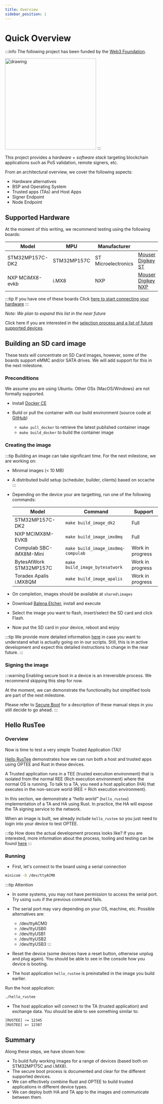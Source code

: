 ```yaml
---
title: Overview
sidebar_position: 1
---
```


# Quick Overview

:::info The following project has been funded by the [Web3 Foundation](https://web3.foundation/).

<img src="/img/web3grant.png" alt="drawing" width="300"/>
:::

This project provides a _hardware + software stack_ targeting blockchain applications such as PoS validation, remote signers, etc.

From an architectural overview, we cover the following aspects:

- Hardware alternatives
- BSP and Operating System
- Trusted apps (TAs) and Host Apps
- Signer Endpoint
- Node Endpoint

## Supported Hardware

At the moment of this writing, we recommend testing using the following boards:

| Model           | MPU         | Manufacturer        |                                   |
| --------------- | ----------- | ------------------- | --------------------------------- |
| STM32MP157C-DK2 | STM32MP157C | ST Microelectronics | [Mouser][1] [Digikey][2] [ST][3]  |
| NXP MCiMX8-evkb | i.MX8       | NXP                 | [Mouser][4] [Digikey][5] [NXP][6] |

[1]: https://www.mouser.ch/ProductDetail/STMicroelectronics/STM32MP157C-DK2?qs=9r4v7xj2LnnSrQDGcA2diw==
[2]: https://www.digikey.ch/products/en?keywords=MCIMX8M-EVKB
[3]: https://www.st.com/en/evaluation-tools/stm32mp157c-dk2.html#sample-and-buy
[4]: https://www.nxp.com/part/MCIMX8M-EVKB#/
[5]: https://www.mouser.ch/ProductDetail/NXP-Semiconductors/MCIMX8M-EVKB?qs=%2Fha2pyFaduhMHVqoUq4oRfF9hEn3wIuiNQ14GBmEQkNua8L5aW7Edg%3D%3D
[6]: https://www.digikey.ch/products/en?keywords=STM32MP157C-DK2

:::tip If you have one of these boards
Click [here to start connecting your hardware](HardwareSetup.md)
:::

_Note: We plan to expand this list in the near future_

Click here if you are interested in the [selection process and a list of future supported devices](HardwareSelection.md).

## Building an SD card image

These tests will concentrate on SD Card images, however, some of the boards support eMMC and/or SATA drives. We will add support for this in the next milestone.

### Preconditions

We assume you are using Ubuntu. Other OSs (MacOS/Windows) are not formally supported.

- Install [Docker CE](https://docs.docker.com/install/linux/docker-ce/ubuntu/)

- Build or pull the container with our build environment (source code at [GitHub](https://github.com/Zondax/docker-builder))
    - `make pull_docker` to retrieve the latest published container image
    - `make build_docker` to build the container image

### Creating the image

:::tip
Building an image can take significant time. For the next milestone, we are working on:
- Minimal images (< 10 MB)
- A distributed build setup (scheduler, builder, clients) based on sccache
  :::

- Depending on the device your are targetting, run one of the following commands:

  | Model                   | Command                            | Support          |
    | ----------------------- | ---------------------------------- | ---------------- |
  | STM32MP157C-DK2         | `make build_image_dk2`             | Full             |
  | NXP MCIMX8M-EVKB        | `make build_image_imx8mq`          | Full             |
  | Compulab SBC-iMX8M-Mini | `make build_image_imx8mq-compulab` | Work in progress |
  | BytesAtWork STM32MP157C | `make build_image_bytesatwork`     | Work in progress |
  | Toradex Apalis i.MX8QM  | `make build_image_apalis`          | Work in progress |

- On completion, images should be available at `shared\images`
- Download [Balena Etcher](https://www.balena.io/etcher), install and execute
- Select the image you want to flash, insert/select the SD card and click
  Flash.
- Now put the SD card in your device, reboot and enjoy

:::tip
We provide more detailed information [here](BSP_Build.md) in case you want to understand what is actually going on in our scripts. Still, this is in active development and expect this detailed instructions to change in the near future.
:::

### Signing the image

:::warning
Enabling secure boot in a device is an irreversible process. We recommend skipping this step for now.

At the moment, we can demonstrate the functionality but simplified tools are part of the next milestone.

Please refer to [Secure Boot](SecureBoot-iMX8M.md) for a description of these manual steps in you still decide to go ahead.
:::

## Hello RusTee

### Overview

Now is time to test a very simple Trusted Application (TA)!

[Hello RusTee](HelloRustee.md) demonstrates how we can run both a host and trusted apps using OPTEE and Rust in these devices.

A Trusted application runs in a TEE (trusted execution environment) that is isolated from the normal REE (Rich execution environment) where the normal OS is running. To talk to a TA, you need a host application (HA) that executes in the non-secure world (REE = Rich execution environment).

In this section, we demonstrate a _"hello world"_ (`hello_rustee`) implementation of a TA and HA using Rust. In practice, the HA will expose the TA signing service to the network.

When an image is built, we already include `hello_rustee` so you just need to login into your device to test OPTEE.

:::tip How does the actual development process looks like?
If you are interested, more information about the process, tooling and testing can be found [here](HelloRustee.md)
:::

### Running

- First, let's connect to the board using a serial connection

```bash
minicom -D /dev/ttyACM0
```

:::tip Attention

- In some systems, you may not have permission to access the serial port. Try using `sudo` if the previous command fails.
- The serial port may vary depending on your OS, machine, etc. Possible alternatives are:

    - /dev/ttyACM0
    - /dev/ttyUSB0
    - /dev/ttyUSB1
    - /dev/ttyUSB2
    - /dev/ttyUSB3
      :::

- Reset the device (some devices have a reset button, otherwise unplug and plug again). You should be able to see in the console how you device is booting.

- The host application `hello_rustee` is preinstalled in the image you build earlier.

Run the host application:

```bash
./hello_rustee
```

- The host application will connect to the TA (trusted application) and exchange data. You should be able to see something similar to:

```bash
[RUSTEE] <= 12345
[RUSTEE] => 12387
```

## Summary

Along these steps, we have shown how:

- To build fully working images for a range of devices (based both on STM32MP175C and i.MX8).
- The secure boot process is documented and clear for the different supported devices.
- We can effectively combine Rust and OPTEE to build trusted applications in different device types.
- We can deploy both HA and TA app to the images and communicate between them.
